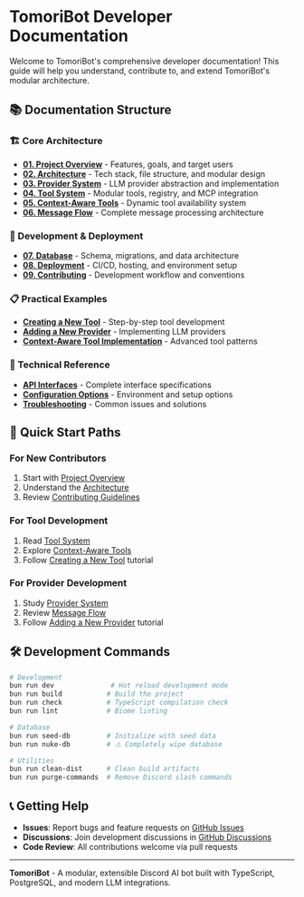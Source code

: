 # TomoriBot Developer Documentation

Welcome to TomoriBot's comprehensive developer documentation! This guide will help you understand, contribute to, and extend TomoriBot's modular architecture.

## 📚 Documentation Structure

### 🏗️ Core Architecture
- **[01. Project Overview](devGuide/01-project-overview.md)** - Features, goals, and target users
- **[02. Architecture](devGuide/02-architecture.md)** - Tech stack, file structure, and modular design
- **[03. Provider System](devGuide/03-providers.md)** - LLM provider abstraction and implementation
- **[04. Tool System](devGuide/04-tools.md)** - Modular tools, registry, and MCP integration
- **[05. Context-Aware Tools](devGuide/05-context-aware-tools.md)** - Dynamic tool availability system
- **[06. Message Flow](devGuide/06-message-flow.md)** - Complete message processing architecture

### 🔧 Development & Deployment
- **[07. Database](devGuide/07-database.md)** - Schema, migrations, and data architecture
- **[08. Deployment](devGuide/08-deployment.md)** - CI/CD, hosting, and environment setup
- **[09. Contributing](devGuide/09-contributing.md)** - Development workflow and conventions

### 📋 Practical Examples
- **[Creating a New Tool](examples/creating-new-tool.md)** - Step-by-step tool development
- **[Adding a New Provider](examples/adding-new-provider.md)** - Implementing LLM providers
- **[Context-Aware Tool Implementation](examples/implementing-context-aware-tool.md)** - Advanced tool patterns

### 📖 Technical Reference
- **[API Interfaces](reference/api-interfaces.md)** - Complete interface specifications
- **[Configuration Options](reference/configuration-options.md)** - Environment and setup options
- **[Troubleshooting](reference/troubleshooting.md)** - Common issues and solutions

## 🚀 Quick Start Paths

### For New Contributors
1. Start with [Project Overview](devGuide/01-project-overview.md)
2. Understand the [Architecture](devGuide/02-architecture.md)
3. Review [Contributing Guidelines](devGuide/09-contributing.md)

### For Tool Development
1. Read [Tool System](devGuide/04-tools.md)
2. Explore [Context-Aware Tools](devGuide/05-context-aware-tools.md)
3. Follow [Creating a New Tool](examples/creating-new-tool.md) tutorial

### For Provider Development
1. Study [Provider System](devGuide/03-providers.md)
2. Review [Message Flow](devGuide/06-message-flow.md)
3. Follow [Adding a New Provider](examples/adding-new-provider.md) tutorial

## 🛠️ Development Commands

```bash
# Development
bun run dev              # Hot reload development mode
bun run build           # Build the project
bun run check           # TypeScript compilation check
bun run lint            # Biome linting

# Database
bun run seed-db         # Initialize with seed data
bun run nuke-db         # ⚠️ Completely wipe database

# Utilities
bun run clean-dist      # Clean build artifacts
bun run purge-commands  # Remove Discord slash commands
```

## 📞 Getting Help

- **Issues**: Report bugs and feature requests on [GitHub Issues](https://github.com/your-repo/TomoriBot/issues)
- **Discussions**: Join development discussions in [GitHub Discussions](https://github.com/your-repo/TomoriBot/discussions)
- **Code Review**: All contributions welcome via pull requests

---

**TomoriBot** - A modular, extensible Discord AI bot built with TypeScript, PostgreSQL, and modern LLM integrations.